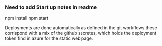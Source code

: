 ### Need to add Start up notes in readme

npm install
npm start

Deployments are done automatically as defined in the git workflows
these corrispond with a mix of the github secretes, which holds the deployment token find in azure for the static web page.
